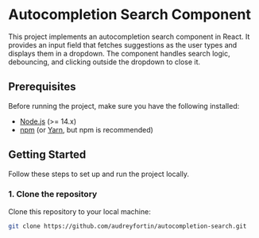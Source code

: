 # Autocompletion Search Component

This project implements an autocompletion search component in React. It provides an input field that fetches suggestions as the user types and displays them in a dropdown. The component handles search logic, debouncing, and clicking outside the dropdown to close it.

## Prerequisites

Before running the project, make sure you have the following installed:

- [Node.js](https://nodejs.org/) (>= 14.x)
- [npm](https://www.npmjs.com/) (or [Yarn](https://yarnpkg.com/), but npm is recommended)

## Getting Started

Follow these steps to set up and run the project locally.

### 1. Clone the repository

Clone this repository to your local machine:

```bash
git clone https://github.com/audreyfortin/autocompletion-search.git

